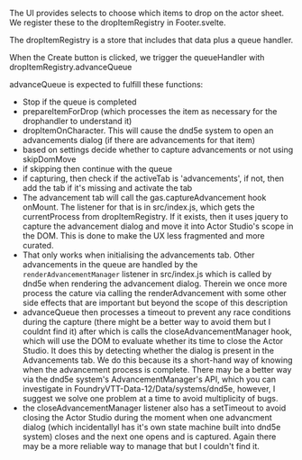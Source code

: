 The UI provides selects to choose which items to drop on the actor sheet. We register these to the dropItemRegistry in Footer.svelte.

The dropItemRegistry is a store that includes that data plus a queue handler.

When the Create button is clicked, we trigger the queueHandler with dropItemRegistry.advanceQueue

advanceQueue is expected to fulfill these functions:

-  Stop if the queue is completed
-  prepareItemForDrop (which processes the item as necessary for the drophandler to understand it)
- dropItemOnCharacter. This will cause the dnd5e system to open an advancements dialog (if there are advancements for that item)
-  based on settings decide whether to capture advancements or not using skipDomMove
-  if skipping then continue with the queue
-  if capturing, then check if the activeTab is 'advancements', if not, then add the tab if it's missing and activate the tab
-  The advancement tab will call the gas.captureAdvancement hook onMount. The listener for that is in src/index.js, which gets the currentProcess from dropItemRegistry. If it exists, then it uses jquery to capture the advancement dialog and move it into Actor Studio's scope in the DOM. This is done to make the UX less fragmented and more curated.
- That only works when initialising the advancements tab. Other advancements in the queue are handled by the `renderAdvancementManager` listener in src/index.js which is called by dnd5e when rendering the advancement dialog. Therein we once more process the cature via calling the renderAdvancement with some other side effects that are important but beyond the scope of this description
- advanceQueue then processes a timeout to prevent any race conditions during the capture (there might be a better way to avoid them but I couldnt find it) after which is calls the closeAdvancementManager hook, which will use the DOM to evaluate whether its time to close the Actor Studio. It does this by detecting whether the dialog is present in the Advancements tab. We do this because its a short-hand way of knowing when the advancement process is complete. There may be a better way via the dnd5e system's AdvancementManager's API, which you can investigate in FoundryVTT-Data-12/Data/systems/dnd5e, however, I suggest we solve one problem at a time to avoid multiplicity of bugs.
- the closeAdvancementManager listener also has a setTimeout to avoid closing the Actor Studio during the moment when one advancment dialog (which incidentallyl has it's own state machine built into dnd5e system) closes and the next one opens and is captured. Again there may be a more reliable way to manage that but I couldn't find it.

